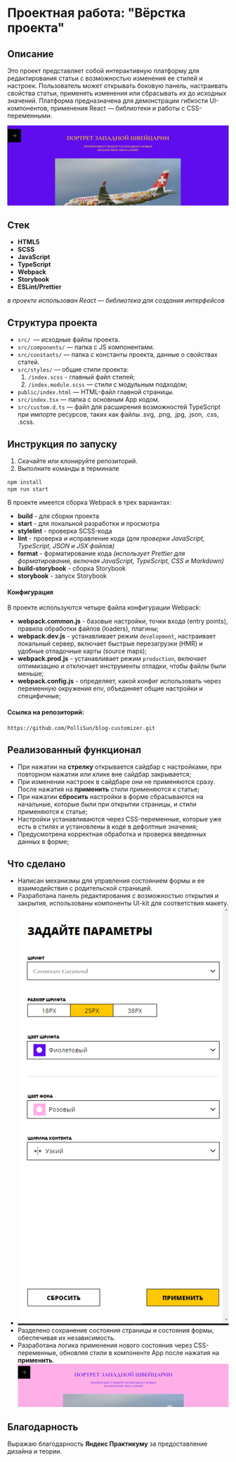# Проектная работа: "Вёрстка проекта"

## Описание

Это проект представляет собой интерактивную платформу для редактирования статьи с возможностью изменения ее стилей и настроек. Пользователь может открывать боковую панель, настраивать свойства статьи, применять изменения или сбрасывать их до исходных значений. Платформа предназначена для демонстрации гибкости UI-компонентов, применения React — библиотеки и работы с CSS-переменными.

![Главная страница.](screenshots/screenshot1.png)

## Стек

- **HTML5**
- **SCSS**
- **JavaScript**
- **TypeScript**
- **Webpack**
- **Storybook**
- **ESLint/Prettier**

_в проекте использован React — библиотека для создания интерфейсов_

## Структура проекта

- `src/ `— исходные файлы проекта.
- `src/components/` — папка с JS компонентами.
- `src/constants/` — папка с константы проекта, данные о свойствах статей.
- `src/styles/` — общие стили проекта:
  1. `/index.scss` - главный файл стилей;
  2. `/index.module.scss` — стили с модульным подходом;
- `public/index.html` — HTML-файл главной страницы.
- `src/index.tsx` — папка с основным App кодом.
- `src/custom.d.ts` — файл для расширения возможностей TypeScript при импорте ресурсов, таких как файлы .svg, .png, .jpg, .json, .css, .scss.

## Инструкция по запуску

1. Скачайте или клонируйте репозиторий.
2. Выполните команды в терминале

```
npm install
npm run start
```

В проекте имеется сборка Webpack в трех вариантах:

- **build** - для сборки проекта
- **start** - для локальной разработки и просмотра
- **stylelint** - проверка SCSS-кода
- **lint** - проверка и исправление кода _(для проверки JavaScript, TypeScript, JSON и JSX файлов)_
- **format** - форматирование кода _(использует Prettier для форматирования, включая JavaScript, TypeScript, CSS и Markdown)_
- **build-storybook** - сборка Storybook
- **storybook** - запуск Storybook

#### Конфигурация

В проекте используются четыре файла конфигурации Webpack:

- **webpack.common.js** - базовые настройки, точки входа (entry points), правила обработки файлов (loaders), плагины;
- **webpack.dev.js** - устанавливает режим `development`, настраивает локальный сервер, включает быстрые перезагрузки (HMR) и удобные отладочные карты (source maps);
- **webpack.prod.js** - устанавливает режим `production`, включает оптимизацию и отключает инструменты отладки, чтобы файлы были меньше;
- **webpack.config.js** - определяет, какой конфиг использовать через переменную окружения env, объединяет общие настройки и специфичные;

#### Ссылка на репозиторий:

`https://github.com/PolliSun/blog-customizer.git`

## Реализованный функционал

- При нажатии на **стрелку** открывается сайдбар с настройками, при повторном нажатии или клике вне сайдбар закрывается;
- При изменении настроек в сайдбаре они не применяются сразу. После нажатия на **применить** стили применяются к статье;
- При нажатии **сбросить** настройки в форме сбрасываются на начальные, которые были при открытии страницы, и стили применяются к статье;
- Настройки устанавливаются через CSS-переменные, которые уже есть в стилях и установлены в коде в дефолтные значения;
- Предусмотрена корректная обработка и проверка введенных данных в форме;

## Что сделано

- Написан механизмы для управления состоянием формы и ее взаимодействия с родительской страницей.
- Разработана панель редактирования с возможностью открытия и закрытия, использованы компоненты UI-kit для соответствия макету.
- ![Открытый сайдбар](screenshots/screenshot2.png)
- Разделено сохранение состояния страницы и состояния формы, обеспечивая их независимость.
- Разработана логика применения нового состояния через CSS-переменные, обновляя стили в компоненте App после нажатия на **применить**.
  ![Измененная страница](screenshots/screenshot3.png)

## Благодарность

Выражаю благодарность **Яндекс Практикуму** за предоставление дизайна и теории.
